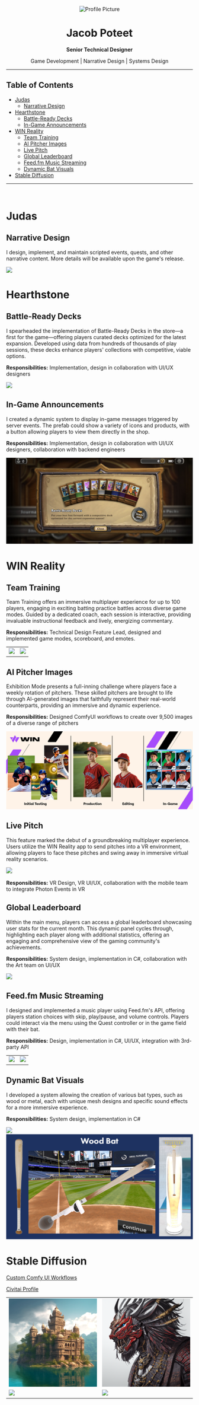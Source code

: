 <p align="center">
  <img src="https://avatars.githubusercontent.com/u/64765148?v=4" width="120" alt="Profile Picture">
</p>

<h1 align="center">Jacob Poteet</h1>
<p align="center"><b>Senior Technical Designer</b></p>
<p align="center">Game Development | Narrative Design | Systems Design</p>

---

## Table of Contents

- [Judas](#judas)
  - [Narrative Design](#narrative-design)
- [Hearthstone](#hearthstone)
  - [Battle-Ready Decks](#battle-ready-decks)
  - [In-Game Announcements](#in-game-announcements)
- [WIN Reality](#win-reality)
  - [Team Training](#team-training)
  - [AI Pitcher Images](#ai-pitcher-images)
  - [Live Pitch](#live-pitch)
  - [Global Leaderboard](#global-leaderboard)
  - [Feed.fm Music Streaming](#feedfm-music-streaming)
  - [Dynamic Bat Visuals](#dynamic-bat-visuals)
- [Stable Diffusion](#stable-diffusion)

---

<br>


# Judas
## Narrative Design
I design, implement, and maintain scripted events, quests, and other narrative content. More details will be available upon the game's release.

<img src="https://images.ctfassets.net/404m4mhku829/3SuLzeVtzu8QoZLBLLdaWp/cbe89d054001f4d2ff6cf3a43800c23a/20250820_Mealha_art_JUDASKEYART_16x9_4k.jpg?w=2560">


# Hearthstone
## Battle-Ready Decks
I spearheaded the implementation of Battle-Ready Decks in the store—a first for the game—offering players curated decks optimized for the latest expansion. Developed using data from hundreds of thousands of play sessions, these decks enhance players' collections with competitive, viable options.

**Responsibilities:** Implementation, design in collaboration with UI/UX designers 

<img src="Assets\HS_Battle_Ready_Decks.gif">


## In-Game Announcements
I created a dynamic system to display in-game messages triggered by server events. The prefab could show a variety of icons and products, with a button allowing players to view them directly in the shop.

**Responsibilities:** Implementation, design in collaboration with UI/UX designers, collaboration with backend engineers

<img src="Assets\HS_Messaging.JPEG">

<br>


# WIN Reality
## Team Training
Team Training offers an immersive multiplayer experience for up to 100 players, engaging in exciting batting practice battles across diverse game modes. Guided by a dedicated coach, each session is interactive, providing invaluable instructional feedback and lively, energizing commentary.

**Responsibilities:** Technical Design Feature Lead, designed and implemented game modes, scoreboard, and emotes. 

<table>
  <tr>
    <td><img src="Assets\TeamTraining_3.gif"></td>
    <td><img src="Assets\TeamTraining_2.gif"></td>
  </tr>
</table>



## AI Pitcher Images
Exhibition Mode presents a full-inning challenge where players face a weekly rotation of pitchers. These skilled pitchers are brought to life through AI-generated images that faithfully represent their real-world counterparts, providing an immersive and dynamic experience.

**Responsibilities:** Designed ComfyUI workflows to create over 9,500 images of a diverse range of pitchers

<img src="Assets\AI_Pitchers.png">



## Live Pitch
This feature marked the debut of a groundbreaking multiplayer experience. Users utilize the WIN Reality app to send pitches into a VR environment, allowing players to face these pitches and swing away in immersive virtual reality scenarios.

<img src="Assets\LivePitchDemo.gif">

**Responsibilities:** VR Design, VR UI/UX, collaboration with the mobile team to integrate Photon Events in VR

## Global Leaderboard
Within the main menu, players can access a global leaderboard showcasing user stats for the current month. This dynamic panel cycles through, highlighting each player along with additional statistics, offering an engaging and comprehensive view of the gaming community's achievements.

**Responsibilities:** System design, implementation in C#, collaboration with the Art team on UI/UX

<img src="Assets\Leaderboard.gif">


## Feed.fm Music Streaming
I designed and implemented a music player using Feed.fm's API, offering players station choices with skip, play/pause, and volume controls. Players could interact via the menu using the Quest controller or in the game field with their bat.

**Responsibilities:** Design, implementation in C#, UI/UX, integration with 3rd-party API

<table>
  <tr>
    <td><img src="Assets\FeedFm_Pod.gif"></td>
    <td><img src="Assets\FeedFm_Field.gif"></td>
  </tr>
</table>


## Dynamic Bat Visuals
I developed a system allowing the creation of various bat types, such as wood or metal, each with unique mesh designs and specific sound effects for a more immersive experience.

**Responsibilities:** System design, implementation in C#

<img src="Assets\BatVisuals.gif">
<img src="Assets\WoodBatShowcase.png">

<br>


# Stable Diffusion
[Custom Comfy UI Workflows](https://github.com/JacobPoteet/ComfyUI_Workflows)

[Civitai Profile](https://civitai.com/user/JacobPoteet/posts)
<table>
  <tr>
    <td><img src="Assets\AI_Image_3.png"></td>
    <td><img src="Assets\AI_Image_2.png"></td>
  </tr>
  <tr>
    <td><img src="Assets\AI_Image_1.png"></td>
    <td><img src="Assets\AI_Image_4.png"></td>
  </tr>
</table>